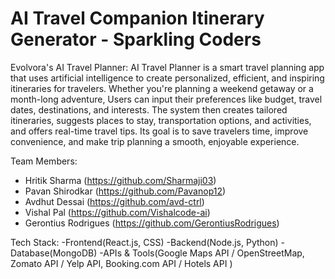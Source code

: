 # AI Travel Companion Itinerary Generator - Sparkling Coders

Evolvora's AI Travel Planner: 
AI Travel Planner is a smart travel planning app that uses artificial intelligence to create personalized, efficient, and inspiring itineraries for travelers. Whether you're planning a weekend getaway or a month-long adventure, Users can input their preferences like budget, travel dates, destinations, and interests. The system then creates tailored itineraries, suggests places to stay, transportation options, and activities, and offers real-time travel tips. Its goal is to save travelers time, improve convenience, and make trip planning a smooth, enjoyable experience.

Team Members:               
- Hritik Sharma (https://github.com/Sharmaji03)          
- Pavan Shirodkar (https://github.com/Pavanop12)
- Avdhut Dessai (https://github.com/avd-ctrl)
- Vishal Pal (https://github.com/Vishalcode-ai)
- Gerontius Rodrigues (https://github.com/GerontiusRodrigues)

Tech Stack:
-Frontend(React.js, CSS)
-Backend(Node.js, Python)
-Database(MongoDB)
-APIs & Tools(Google Maps API / OpenStreetMap, Zomato API / Yelp API, Booking.com API / Hotels API )
